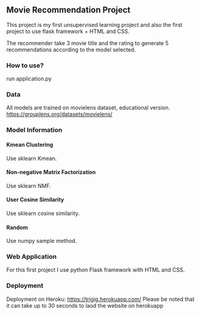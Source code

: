 ## Movie Recommendation Project
This project is my first unsupervised learning project and also the first project to use flask framework + HTML and CSS.

The recommender take 3 movie title and the rating to generate 5 recommendations according to the model selected.

### How to use?
run application.py

### Data
All models are trained on movielens dataset, educational version.
https://grouplens.org/datasets/movielens/


### Model Information

#### Kmean Clustering
Use sklearn Kmean.
#### Non-negative Matrix Factorization
Use sklearn NMF.
#### User Cosine Similarity
Use sklearn cosine similarity.
#### Random
Use numpy sample method.

### Web Application
For this first project I use python Flask framework with HTML and CSS.

### Deployment
Deployment on Heroku: https://trigig.herokuapp.com/
Please be noted that it can take up to 30 seconds to laod the website on herokuapp

